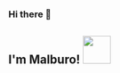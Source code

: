 ### Hi there 👋
<h2>I'm Malburo! <img src="https://media.giphy.com/media/mGcNjsfWAjY5AEZNw6/giphy.gif" width="50"></h2>
